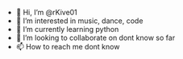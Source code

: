 - 👋 Hi, I’m @rKive01
- 👀 I’m interested in music, dance, code
- 🌱 I’m currently learning python
- 💞️ I’m looking to collaborate on dont know so far 
- 📫 How to reach me dont know

<!---
rKive01/rKive01 is a ✨ special ✨ repository because its `README.md` (this file) appears on your GitHub profile.
You can click the Preview link to take a look at your changes.
--->
